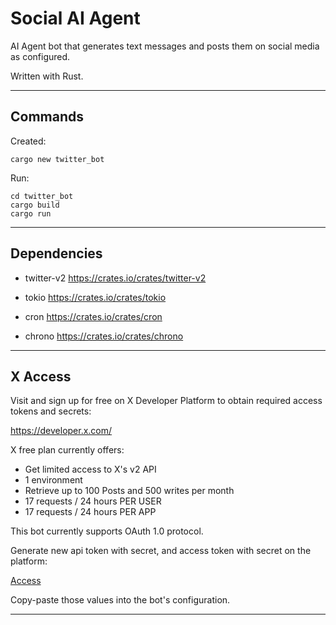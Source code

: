 # Social AI Agent

AI Agent bot that generates text messages and posts them on social media as configured.

Written with Rust.

---

## Commands

Created:

```console
cargo new twitter_bot
```

Run:

```console
cd twitter_bot
cargo build
cargo run
```

---

## Dependencies

- twitter-v2 https://crates.io/crates/twitter-v2

- tokio https://crates.io/crates/tokio

- cron https://crates.io/crates/cron

- chrono https://crates.io/crates/chrono

---

## X Access

Visit and sign up for free on X Developer Platform to obtain required access tokens and secrets:

https://developer.x.com/

X free plan currently offers:

- Get limited access to X's v2 API
- 1 environment
- Retrieve up to 100 Posts and 500 writes per month
- 17 requests / 24 hours PER USER
- 17 requests / 24 hours PER APP

This bot currently supports OAuth 1.0 protocol.

Generate new api token with secret, and access token with secret on the platform:

[Access](./images/twitter_access.png)

Copy-paste those values into the bot's configuration.

---
